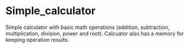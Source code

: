 # Simple_calculator
Simple calculator with basic math operations (addition, subtraction, multiplication, division, power and root). Calcuator also has a memory for keeping operation results.
